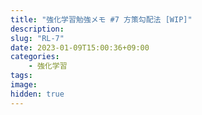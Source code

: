 ```yaml
---
title: "強化学習勉強メモ #7 方策勾配法 [WIP]"
description: 
slug: "RL-7"
date: 2023-01-09T15:00:36+09:00
categories:
    - 強化学習
tags:
image: 
hidden: true
---
```


